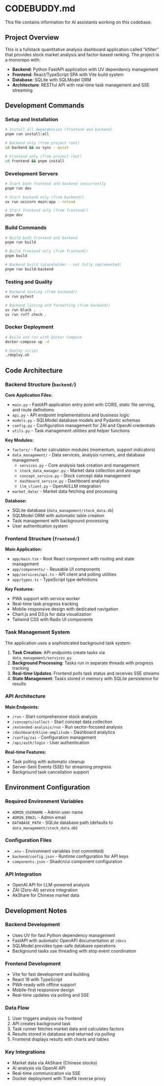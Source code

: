 # CODEBUDDY.md

This file contains information for AI assistants working on this codebase.

## Project Overview

This is a fullstack quantitative analysis dashboard application called "kfilter" that provides stock market analysis and factor-based ranking. The project is a monorepo with:

- **Backend**: Python FastAPI application with UV dependency management
- **Frontend**: React/TypeScript SPA with Vite build system
- **Database**: SQLite with SQLModel ORM
- **Architecture**: RESTful API with real-time task management and SSE streaming

## Development Commands

### Setup and Installation
```bash
# Install all dependencies (frontend and backend)
pnpm run install:all

# Backend only (from project root)
cd backend && uv sync --quiet

# Frontend only (from project root)  
cd frontend && pnpm install
```

### Development Servers
```bash
# Start both frontend and backend concurrently
pnpm run dev

# Start backend only (from backend/)
uv run uvicorn main:app --reload

# Start frontend only (from frontend/)
pnpm dev
```

### Build Commands
```bash
# Build both frontend and backend
pnpm run build

# Build frontend only (from frontend/)
pnpm build

# Backend build (placeholder - not fully implemented)
pnpm run build:backend
```

### Testing and Quality
```bash
# Backend testing (from backend/)
uv run pytest

# Backend linting and formatting (from backend/)
uv run black .
uv run ruff check .
```

### Docker Deployment
```bash
# Build and run with Docker Compose
docker-compose up -d

# Deploy script
./deploy.sh
```

## Code Architecture

### Backend Structure (`backend/`)

**Core Application Files:**
- `main.py` - FastAPI application entry point with CORS, static file serving, and route definitions
- `api.py` - API endpoint implementations and business logic
- `models.py` - SQLModel database models and Pydantic schemas
- `config.py` - Configuration management for ZAI and OpenAI credentials
- `utils.py` - Task management utilities and helper functions

**Key Modules:**
- `factors/` - Factor calculation modules (momentum, support indicators)
- `data_management/` - Data services, analysis runners, and database management
  - `services.py` - Core analysis task creation and management
  - `stock_data_manager.py` - Market data collection and storage
  - `concept_service.py` - Stock concept data management
  - `dashboard_service.py` - Dashboard analytics
  - `llm_client.py` - OpenAI/LLM integration
- `market_data/` - Market data fetching and processing

**Database:**
- SQLite database (`data_management/stock_data.db`)
- SQLModel ORM with automatic table creation
- Task management with background processing
- User authentication system

### Frontend Structure (`frontend/`)

**Main Application:**
- `app/main.tsx` - Root React component with routing and state management
- `app/components/` - Reusable UI components
- `app/services/api.ts` - API client and polling utilities
- `app/types.ts` - TypeScript type definitions

**Key Features:**
- PWA support with service worker
- Real-time task progress tracking
- Mobile-responsive design with dedicated navigation
- Chart.js and D3.js for data visualization
- Tailwind CSS with Radix UI components

### Task Management System

The application uses a sophisticated background task system:

1. **Task Creation**: API endpoints create tasks via `data_management/services.py`
2. **Background Processing**: Tasks run in separate threads with progress tracking
3. **Real-time Updates**: Frontend polls task status and receives SSE streams
4. **State Management**: Tasks stored in memory with SQLite persistence for results

### API Architecture

**Main Endpoints:**
- `/run` - Start comprehensive stock analysis
- `/concepts/collect` - Start concept data collection
- `/extended-analysis/run` - Run sector-focused analysis
- `/dashboard/kline-amplitude` - Dashboard analytics
- `/config/zai` - Configuration management
- `/api/auth/login` - User authentication

**Real-time Features:**
- Task polling with automatic cleanup
- Server-Sent Events (SSE) for streaming progress
- Background task cancellation support

## Environment Configuration

### Required Environment Variables
- `ADMIN_USERNAME` - Admin user name
- `ADMIN_EMAIL` - Admin email  
- `DATABASE_PATH` - SQLite database path (defaults to `data_management/stock_data.db`)

### Configuration Files
- `.env` - Environment variables (not committed)
- `backend/config.json` - Runtime configuration for API keys
- `components.json` - Shadcn/ui component configuration

### API Integration
- OpenAI API for LLM-powered analysis
- ZAI (Zero-AI) service integration
- AkShare for Chinese market data

## Development Notes

### Backend Development
- Uses UV for fast Python dependency management
- FastAPI with automatic OpenAPI documentation at `/docs`
- SQLModel provides type-safe database operations
- Background tasks use threading with stop event coordination

### Frontend Development  
- Vite for fast development and building
- React 18 with TypeScript
- PWA-ready with offline support
- Mobile-first responsive design
- Real-time updates via polling and SSE

### Data Flow
1. User triggers analysis via frontend
2. API creates background task
3. Task runner fetches market data and calculates factors
4. Results stored in database and returned via polling
5. Frontend displays results with charts and tables

### Key Integrations
- Market data via AkShare (Chinese stocks)
- AI analysis via OpenAI API
- Real-time communication via SSE
- Docker deployment with Traefik reverse proxy